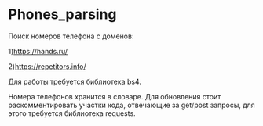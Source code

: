 # Phones_parsing

Поиск номеров телефона с доменов:

  1)https://hands.ru/
  
  2)https://repetitors.info/

Для работы требуется библиотека bs4.

Номера телефонов хранится в cловаре. 
Для обновления стоит раскомментировать участки кода, отвечающие за get/post запросы, для этого требуется библиотека requests.
